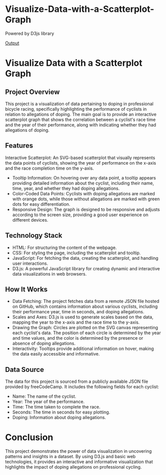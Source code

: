 # Visualize-Data-with-a-Scatterplot-Graph
Powered by D3js library

[Output](https://pranjal779.github.io/Visualize-Data-with-a-Scatterplot-Graph/)

# Visualize Data with a Scatterplot Graph
## Project Overview
This project is a visualization of data pertaining to doping in professional bicycle racing, specifically highlighting the performance of cyclists in relation to allegations of doping. The main goal is to provide an interactive scatterplot graph that shows the correlation between a cyclist's race time and the year of their performance, along with indicating whether they had allegations of doping.  

## Features
Interactive Scatterplot: An SVG-based scatterplot that visually represents the data points of cyclists, showing the year of performance on the x-axis and the race completion time on the y-axis.
- Tooltip Information: On hovering over any data point, a tooltip appears providing detailed information about the cyclist, including their name, time, year, and whether they had doping allegations.
- Color-Coded Data Points: Cyclists with doping allegations are marked with orange dots, while those without allegations are marked with green dots for easy differentiation.
- Responsive Design: The graph is designed to be responsive and adjusts according to the screen size, providing a good user experience on different devices.

## Technology Stack
- HTML: For structuring the content of the webpage.
- CSS: For styling the page, including the scatterplot and tooltip.
- JavaScript: For fetching the data, creating the scatterplot, and handling user interactions.
- D3.js: A powerful JavaScript library for creating dynamic and interactive data visualizations in web browsers.

## How It Works
- Data Fetching: The project fetches data from a remote JSON file hosted on GitHub, which contains information about various cyclists, including their performance year, time in seconds, and doping allegations.
- Scales and Axes: D3.js is used to generate scales based on the data, mapping the year to the x-axis and the race time to the y-axis.
- Drawing the Graph: Circles are plotted on the SVG canvas representing each cyclist's data. The position of each circle is determined by the year and time values, and the color is determined by the presence or absence of doping allegations.
- Interactivity: Tooltips provide additional information on hover, making the data easily accessible and informative.

## Data Source
The data for this project is sourced from a publicly available JSON file provided by freeCodeCamp. It includes the following fields for each cyclist:

- Name: The name of the cyclist.
- Year: The year of the performance.
- Time: The time taken to complete the race.
- Seconds: The time in seconds for easy plotting.
- Doping: Information about doping allegations.

# Conclusion
This project demonstrates the power of data visualization in uncovering patterns and insights in a dataset. By using D3.js and basic web technologies, it provides an interactive and informative visualization that highlights the impact of doping allegations on professional cycling.

